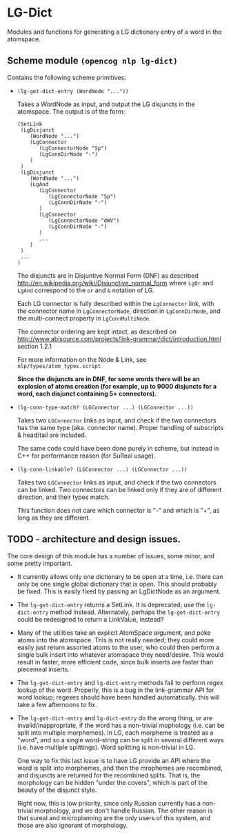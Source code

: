 # LG-Dict

Modules and functions for generating a LG dictionary entry of a word
in the atomspace.

## Scheme module `(opencog nlp lg-dict)`

Contains the following scheme primitives:

- `(lg-get-dict-entry (WordNode "..."))`

  Takes a WordNode as input, and output the LG disjuncts in the atomspace.  The
  output is of the form:

  ```
  (SetLink
   (LgDisjunct
      (WordNode "...")
      (LgConnector
         (LgConnectorNode "Sp")
         (LgConnDirNode "-")
      )
   )
   (LgDisjunct
      (WordNode "...")
      (LgAnd
         (LgConnector
            (LgConnectorNode "Sp")
            (LgConnDirNode "-")
         )
         (LgConnector
            (LgConnectorNode "dWV")
            (LgConnDirNode "-")
         )
         ...
      )
   )
   ...
  )
  ```

  The disjuncts are in Disjuntive Normal Form (DNF)
  as described http://en.wikipedia.org/wiki/Disjunctive_normal_form
  where `LgOr` and `LgAnd` correspond to the `or` and `&` notation of LG.

  Each LG connector is fully described within the `LgConnector` link, with the
  connector name in `LgConnectorNode`, direction in `LgConnDirNode`, and the
  multi-connect property in `LgConnMultiNode`.

  The connector ordering are kept intact, as described on
  http://www.abisource.com/projects/link-grammar/dict/introduction.html
  section 1.2.1

  For more information on the Node & Link, see `nlp/types/atom_types.script`

  **Since the disjuncts are in DNF, for some words there will be an explosion
  of atoms creation (for example, up to 9000 disjuncts for a word, each
  disjunct containing 5+ connectors).**

- `(lg-conn-type-match? (LGConnector ...) (LGConnector ...))`

  Takes two `LGConnector` links as input, and check if the two connectors has
  the same type (aka. connector name).  Proper handling of subscripts &
  head/tail are included.

  The same code could have been done purely in scheme, but instead in C++ for
  performance reason (for SuReal usage).

- `(lg-conn-linkable? (LGConnector ...) (LGConnector ...))`

  Takes two `LGConnector` links as input, and check if the two connectors can
  be linked.  Two connectors can be linked only if they are of different
  direction, and their types match.

  This function does not care which connector is "-" and which is "+", as long
  as they are different.

## TODO - architecture and design issues.
The core design of this module has a number of issues, some minor, and
some pretty important.

* It currently allows only one dictionary to be open at a time, i.e.
  there can only be one single global dictionary that is open. This
  should probably be fixed. This is easily fixed by passing an
  LgDictNode as an argument.

* The `lg-get-dict-entry` returns a SetLink. It is deprecated; use
  the `lg-dict-entry` method instead. Alternately, perhaps the
  `lg-get-dict-entry` could be redesigned to return a LinkValue,
  instead?

* Many of the utilities take an explicit AtomSpace argument, and poke
  atoms into the atomspace. This is not really needed; they could more
  easily just return assorted atoms to the user, who could then perform
  a single bulk insert into whatever atomspace they need/desire. This
  would result in faster, more efficient code, since bulk inserts are
  faster than piecemeal inserts.

* The `lg-get-dict-entry` and `lg-dict-entry` methods fail to perform
  regex lookup of the word. Properly, this is a bug in the link-grammar
  API for word lookup; regexes should have been handled automatically.
  this will take a few afternoons to fix.

* The `lg-get-dict-entry` and `lg-dict-entry` do the wrong thing, or
  are invalid/inappropriate, if the word has a non-trivial mophology
  (i.e. can be split into multiple morphemes). In LG, each morpheme
  is treated as a "word", and so a single word-string can be split
  in several different ways (i.e. have multiple splittings).  Word
  splitting is non-trivial in LG.

  One way to fix this last issue is to have LG provide an API where
  the word is split into morphemes, and then the mrophemes are
  recombined, and disjuncts are returned for the recombined splits.
  That is, the morphology can be hidden "under the covers", which is
  part of the beauty of the disjunct style.

  Right now, this is low priiority, since only Russian currently has a
  non-trivial morphology, and we don't handle Russian.  The other
  reason is that sureal and microplanning are the only users of this
  system, and those are also ignorant of morphology.
